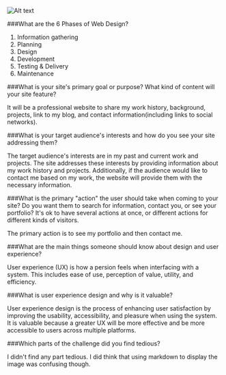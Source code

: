 ![Alt text](/desktop/dbc/phase-0/week-2/imgs/site-map.jpg)

###What are the 6 Phases of Web Design?

1. Information gathering
2. Planning
3. Design
4. Development
5. Testing & Delivery
6. Maintenance

###What is your site's primary goal or purpose? What kind of content will your site feature?

It will be a professional website to share my work history, background, projects, link to my blog, and contact information(including links to social networks).

###What is your target audience's interests and how do you see your site addressing them?

The target audience's interests are in my past and current work and projects. The site addresses these interests by providing information about my work history and projects. Additionally, if the audience would like to contact me based on my work, the website will provide them with the necessary information.

###What is the primary "action" the user should take when coming to your site? Do you want them to search for information, contact you, or see your portfolio? It's ok to have several actions at once, or different actions for different kinds of visitors.

The primary action is to see my portfolio and then contact me.

###What are the main things someone should know about design and user experience?

User experience (UX) is how a persion feels when interfacing with a system. This includes ease of use, perception of value, utility, and efficiency. 

###What is user experience design and why is it valuable? 

User experience design is the process of enhancing user satisfaction by improving the usability, accessibility, and pleasure when using the system. It is valuable because a greater UX will be more effective and be more accessible to users across multiple platforms.

###Which parts of the challenge did you find tedious?

I didn't find any part tedious. I did think that using markdown to display the image was confusing though. 